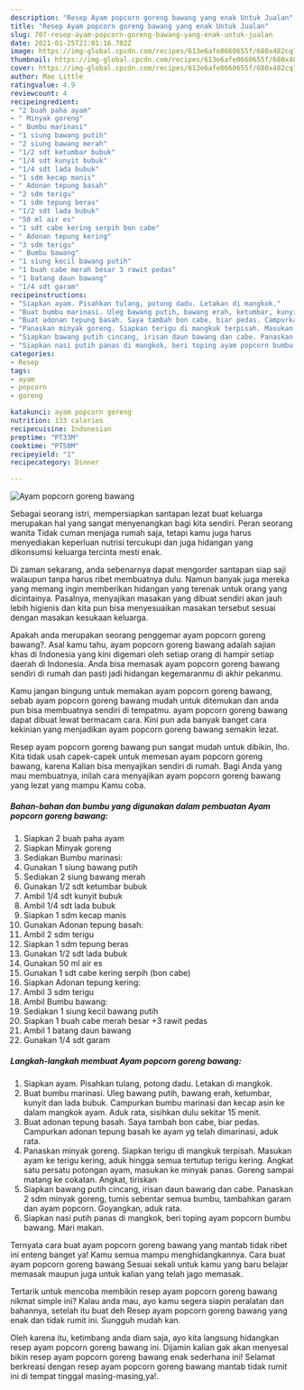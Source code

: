 ```yaml
---
description: "Resep Ayam popcorn goreng bawang yang enak Untuk Jualan"
title: "Resep Ayam popcorn goreng bawang yang enak Untuk Jualan"
slug: 707-resep-ayam-popcorn-goreng-bawang-yang-enak-untuk-jualan
date: 2021-01-25T21:01:16.702Z
image: https://img-global.cpcdn.com/recipes/613e6afe0660655f/680x482cq70/ayam-popcorn-goreng-bawang-foto-resep-utama.jpg
thumbnail: https://img-global.cpcdn.com/recipes/613e6afe0660655f/680x482cq70/ayam-popcorn-goreng-bawang-foto-resep-utama.jpg
cover: https://img-global.cpcdn.com/recipes/613e6afe0660655f/680x482cq70/ayam-popcorn-goreng-bawang-foto-resep-utama.jpg
author: Mae Little
ratingvalue: 4.9
reviewcount: 4
recipeingredient:
- "2 buah paha ayam"
- " Minyak goreng"
- " Bumbu marinasi"
- "1 siung bawang putih"
- "2 siung bawang merah"
- "1/2 sdt ketumbar bubuk"
- "1/4 sdt kunyit bubuk"
- "1/4 sdt lada bubuk"
- "1 sdm kecap manis"
- " Adonan tepung basah"
- "2 sdm terigu"
- "1 sdm tepung beras"
- "1/2 sdt lada bubuk"
- "50 ml air es"
- "1 sdt cabe kering serpih bon cabe"
- " Adonan tepung kering"
- "3 sdm terigu"
- " Bumbu bawang"
- "1 siung kecil bawang putih"
- "1 buah cabe merah besar 3 rawit pedas"
- "1 batang daun bawang"
- "1/4 sdt garam"
recipeinstructions:
- "Siapkan ayam. Pisahkan tulang, potong dadu. Letakan di mangkok."
- "Buat bumbu marinasi. Uleg bawang putih, bawang erah, ketumbar, kunyit dan lada bubuk. Campurkan bumbu marinasi dan kecap asin ke dalam mangkok ayam. Aduk rata, sisihkan dulu sekitar 15 menit."
- "Buat adonan tepung basah. Saya tambah bon cabe, biar pedas. Campurkan adonan tepung basah ke ayam yg telah dimarinasi, aduk rata."
- "Panaskan minyak goreng. Siapkan terigu di mangkuk terpisah. Masukan ayam ke terigu kering, aduk hingga semua tertutup terigu kering. Angkat satu persatu potongan ayam, masukan ke minyak panas. Goreng sampai matang ke cokatan. Angkat, tiriskan"
- "Siapkan bawang putih cincang, irisan daun bawang dan cabe. Panaskan 2 sdm minyak goreng, tumis sebentar semua bumbu, tambahkan garam dan ayam popcorn. Goyangkan, aduk rata."
- "Siapkan nasi putih panas di mangkok, beri toping ayam popcorn bumbu bawang. Mari makan."
categories:
- Resep
tags:
- ayam
- popcorn
- goreng

katakunci: ayam popcorn goreng 
nutrition: 133 calories
recipecuisine: Indonesian
preptime: "PT33M"
cooktime: "PT50M"
recipeyield: "1"
recipecategory: Dinner

---
```



![Ayam popcorn goreng bawang](https://img-global.cpcdn.com/recipes/613e6afe0660655f/680x482cq70/ayam-popcorn-goreng-bawang-foto-resep-utama.jpg)

Sebagai seorang istri, mempersiapkan santapan lezat buat keluarga merupakan hal yang sangat menyenangkan bagi kita sendiri. Peran seorang  wanita Tidak cuman menjaga rumah saja, tetapi kamu juga harus menyediakan keperluan nutrisi tercukupi dan juga hidangan yang dikonsumsi keluarga tercinta mesti enak.

Di zaman  sekarang, anda sebenarnya dapat mengorder santapan siap saji walaupun tanpa harus ribet membuatnya dulu. Namun banyak juga mereka yang memang ingin memberikan hidangan yang terenak untuk orang yang dicintainya. Pasalnya, menyajikan masakan yang dibuat sendiri akan jauh lebih higienis dan kita pun bisa menyesuaikan masakan tersebut sesuai dengan masakan kesukaan keluarga. 



Apakah anda merupakan seorang penggemar ayam popcorn goreng bawang?. Asal kamu tahu, ayam popcorn goreng bawang adalah sajian khas di Indonesia yang kini digemari oleh setiap orang di hampir setiap daerah di Indonesia. Anda bisa memasak ayam popcorn goreng bawang sendiri di rumah dan pasti jadi hidangan kegemaranmu di akhir pekanmu.

Kamu jangan bingung untuk memakan ayam popcorn goreng bawang, sebab ayam popcorn goreng bawang mudah untuk ditemukan dan anda pun bisa membuatnya sendiri di tempatmu. ayam popcorn goreng bawang dapat dibuat lewat bermacam cara. Kini pun ada banyak banget cara kekinian yang menjadikan ayam popcorn goreng bawang semakin lezat.

Resep ayam popcorn goreng bawang pun sangat mudah untuk dibikin, lho. Kita tidak usah capek-capek untuk memesan ayam popcorn goreng bawang, karena Kalian bisa menyajikan sendiri di rumah. Bagi Anda yang mau membuatnya, inilah cara menyajikan ayam popcorn goreng bawang yang lezat yang mampu Kamu coba.

<!--inarticleads1-->

##### Bahan-bahan dan bumbu yang digunakan dalam pembuatan Ayam popcorn goreng bawang:

1. Siapkan 2 buah paha ayam
1. Siapkan  Minyak goreng
1. Sediakan  Bumbu marinasi:
1. Gunakan 1 siung bawang putih
1. Sediakan 2 siung bawang merah
1. Gunakan 1/2 sdt ketumbar bubuk
1. Ambil 1/4 sdt kunyit bubuk
1. Ambil 1/4 sdt lada bubuk
1. Siapkan 1 sdm kecap manis
1. Gunakan  Adonan tepung basah:
1. Ambil 2 sdm terigu
1. Siapkan 1 sdm tepung beras
1. Gunakan 1/2 sdt lada bubuk
1. Gunakan 50 ml air es
1. Gunakan 1 sdt cabe kering serpih (bon cabe)
1. Siapkan  Adonan tepung kering:
1. Ambil 3 sdm terigu
1. Ambil  Bumbu bawang:
1. Sediakan 1 siung kecil bawang putih
1. Siapkan 1 buah cabe merah besar +3 rawit pedas
1. Ambil 1 batang daun bawang
1. Gunakan 1/4 sdt garam




<!--inarticleads2-->

##### Langkah-langkah membuat Ayam popcorn goreng bawang:

1. Siapkan ayam. Pisahkan tulang, potong dadu. Letakan di mangkok.
1. Buat bumbu marinasi. Uleg bawang putih, bawang erah, ketumbar, kunyit dan lada bubuk. Campurkan bumbu marinasi dan kecap asin ke dalam mangkok ayam. Aduk rata, sisihkan dulu sekitar 15 menit.
1. Buat adonan tepung basah. Saya tambah bon cabe, biar pedas. Campurkan adonan tepung basah ke ayam yg telah dimarinasi, aduk rata.
1. Panaskan minyak goreng. Siapkan terigu di mangkuk terpisah. Masukan ayam ke terigu kering, aduk hingga semua tertutup terigu kering. Angkat satu persatu potongan ayam, masukan ke minyak panas. Goreng sampai matang ke cokatan. Angkat, tiriskan
1. Siapkan bawang putih cincang, irisan daun bawang dan cabe. Panaskan 2 sdm minyak goreng, tumis sebentar semua bumbu, tambahkan garam dan ayam popcorn. Goyangkan, aduk rata.
1. Siapkan nasi putih panas di mangkok, beri toping ayam popcorn bumbu bawang. Mari makan.




Ternyata cara buat ayam popcorn goreng bawang yang mantab tidak ribet ini enteng banget ya! Kamu semua mampu menghidangkannya. Cara buat ayam popcorn goreng bawang Sesuai sekali untuk kamu yang baru belajar memasak maupun juga untuk kalian yang telah jago memasak.

Tertarik untuk mencoba membikin resep ayam popcorn goreng bawang nikmat simple ini? Kalau anda mau, ayo kamu segera siapin peralatan dan bahannya, setelah itu buat deh Resep ayam popcorn goreng bawang yang enak dan tidak rumit ini. Sungguh mudah kan. 

Oleh karena itu, ketimbang anda diam saja, ayo kita langsung hidangkan resep ayam popcorn goreng bawang ini. Dijamin kalian gak akan menyesal bikin resep ayam popcorn goreng bawang enak sederhana ini! Selamat berkreasi dengan resep ayam popcorn goreng bawang mantab tidak rumit ini di tempat tinggal masing-masing,ya!.

